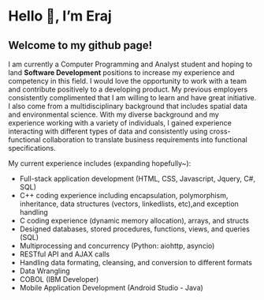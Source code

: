 # Hello 👋, I’m Eraj 
## Welcome to my github page! 

I am currently a Computer Programming and Analyst student and hoping to land **Software Development** positions to increase my experience and competency in this field. I would love the opportunity to work with a team and contribute positively to a developing product. My previous employers consistently complimented that I am willing to learn and have great initiative. I also come from a multidisciplinary background that includes spatial data and environmental science. With my diverse background and my experience working with a variety of individuals, I gained experience interacting with different types of data and consistently using cross-functional collaboration to translate business requirements into functional specifications. 

My current experience includes (expanding hopefully~):
  - Full-stack application development (HTML, CSS, Javascript, Jquery, C#, SQL) 
  - C++ coding experience including encapsulation, polymorphism, inheritance, data structures (vectors, linkedlists, etc),and exception handling
  - C coding experience (dynamic memory allocation), arrays, and structs 
  - Designed databases, stored procedures, functions, views, and queries (SQL) 
  - Multiprocessing and concurrency (Python: aiohttp, asyncio) 
  - RESTful API and AJAX calls
  - Handling data formating, cleansing, and conversion to different formats
  - Data Wrangling
  - COBOL (IBM Developer) 
  - Mobile Application Development (Android Studio - Java) 
